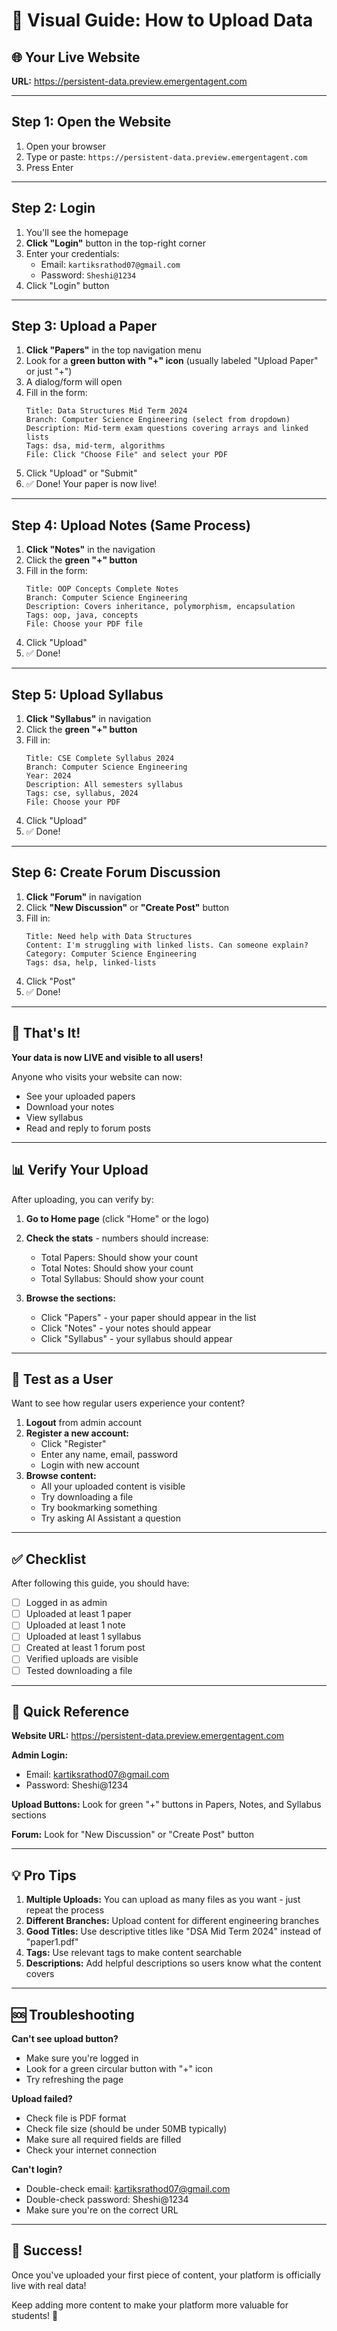 # 📸 Visual Guide: How to Upload Data

## 🌐 Your Live Website
**URL:** https://persistent-data.preview.emergentagent.com

---

## Step 1: Open the Website

1. Open your browser
2. Type or paste: `https://persistent-data.preview.emergentagent.com`
3. Press Enter

---

## Step 2: Login

1. You'll see the homepage
2. **Click "Login"** button in the top-right corner
3. Enter your credentials:
   - Email: `kartiksrathod07@gmail.com`
   - Password: `Sheshi@1234`
4. Click "Login" button

---

## Step 3: Upload a Paper

1. **Click "Papers"** in the top navigation menu
2. Look for a **green button with "+" icon** (usually labeled "Upload Paper" or just "+")
3. A dialog/form will open
4. Fill in the form:
   ```
   Title: Data Structures Mid Term 2024
   Branch: Computer Science Engineering (select from dropdown)
   Description: Mid-term exam questions covering arrays and linked lists
   Tags: dsa, mid-term, algorithms
   File: Click "Choose File" and select your PDF
   ```
5. Click "Upload" or "Submit"
6. ✅ Done! Your paper is now live!

---

## Step 4: Upload Notes (Same Process)

1. **Click "Notes"** in the navigation
2. Click the **green "+" button**
3. Fill in the form:
   ```
   Title: OOP Concepts Complete Notes
   Branch: Computer Science Engineering
   Description: Covers inheritance, polymorphism, encapsulation
   Tags: oop, java, concepts
   File: Choose your PDF file
   ```
4. Click "Upload"
5. ✅ Done!

---

## Step 5: Upload Syllabus

1. **Click "Syllabus"** in navigation
2. Click the **green "+" button**
3. Fill in:
   ```
   Title: CSE Complete Syllabus 2024
   Branch: Computer Science Engineering
   Year: 2024
   Description: All semesters syllabus
   Tags: cse, syllabus, 2024
   File: Choose your PDF
   ```
4. Click "Upload"
5. ✅ Done!

---

## Step 6: Create Forum Discussion

1. **Click "Forum"** in navigation
2. Click **"New Discussion"** or **"Create Post"** button
3. Fill in:
   ```
   Title: Need help with Data Structures
   Content: I'm struggling with linked lists. Can someone explain?
   Category: Computer Science Engineering
   Tags: dsa, help, linked-lists
   ```
4. Click "Post"
5. ✅ Done!

---

## 🎉 That's It!

**Your data is now LIVE and visible to all users!**

Anyone who visits your website can now:
- See your uploaded papers
- Download your notes
- View syllabus
- Read and reply to forum posts

---

## 📊 Verify Your Upload

After uploading, you can verify by:

1. **Go to Home page** (click "Home" or the logo)
2. **Check the stats** - numbers should increase:
   - Total Papers: Should show your count
   - Total Notes: Should show your count
   - Total Syllabus: Should show your count

3. **Browse the sections:**
   - Click "Papers" - your paper should appear in the list
   - Click "Notes" - your notes should appear
   - Click "Syllabus" - your syllabus should appear

---

## 🔄 Test as a User

Want to see how regular users experience your content?

1. **Logout** from admin account
2. **Register a new account:**
   - Click "Register"
   - Enter any name, email, password
   - Login with new account
3. **Browse content:**
   - All your uploaded content is visible
   - Try downloading a file
   - Try bookmarking something
   - Try asking AI Assistant a question

---

## ✅ Checklist

After following this guide, you should have:

- [ ] Logged in as admin
- [ ] Uploaded at least 1 paper
- [ ] Uploaded at least 1 note
- [ ] Uploaded at least 1 syllabus
- [ ] Created at least 1 forum post
- [ ] Verified uploads are visible
- [ ] Tested downloading a file

---

## 🎯 Quick Reference

**Website URL:** https://persistent-data.preview.emergentagent.com

**Admin Login:**
- Email: kartiksrathod07@gmail.com
- Password: Sheshi@1234

**Upload Buttons:** Look for green "+" buttons in Papers, Notes, and Syllabus sections

**Forum:** Look for "New Discussion" or "Create Post" button

---

## 💡 Pro Tips

1. **Multiple Uploads:** You can upload as many files as you want - just repeat the process
2. **Different Branches:** Upload content for different engineering branches
3. **Good Titles:** Use descriptive titles like "DSA Mid Term 2024" instead of "paper1.pdf"
4. **Tags:** Use relevant tags to make content searchable
5. **Descriptions:** Add helpful descriptions so users know what the content covers

---

## 🆘 Troubleshooting

**Can't see upload button?**
- Make sure you're logged in
- Look for a green circular button with "+" icon
- Try refreshing the page

**Upload failed?**
- Check file is PDF format
- Check file size (should be under 50MB typically)
- Make sure all required fields are filled
- Check your internet connection

**Can't login?**
- Double-check email: kartiksrathod07@gmail.com
- Double-check password: Sheshi@1234
- Make sure you're on the correct URL

---

## 🎊 Success!

Once you've uploaded your first piece of content, your platform is officially live with real data!

Keep adding more content to make your platform more valuable for students! 🚀
